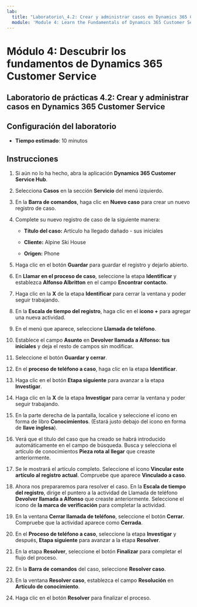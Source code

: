 ```yaml
---
lab:
  title: "Laboratorio\_4.2: Crear y administrar casos en Dynamics 365 Customer Service"
  module: 'Module 4: Learn the Fundamentals of Dynamics 365 Customer Service'
---
```


<a name="module-4-learn-the-fundamentals-of-dynamics-365-customer-service"></a>Módulo 4: Descubrir los fundamentos de Dynamics 365 Customer Service
========================

## <a name="practice-lab-42---create-and-manage-cases-in-dynamics-365-customer-service"></a>Laboratorio de prácticas 4.2: Crear y administrar casos en Dynamics 365 Customer Service

## <a name="lab-setup"></a>Configuración del laboratorio

  - **Tiempo estimado**: 10 minutos

## <a name="instructions"></a>Instrucciones

1. Si aún no lo ha hecho, abra la aplicación **Dynamics 365 Customer Service Hub**. 

2. Selecciona **Casos** en la sección **Servicio** del menú izquierdo. 

3. En la **Barra de comandos**, haga clic en **Nuevo caso** para crear un nuevo registro de caso.

4. Complete su nuevo registro de caso de la siguiente manera:

    - **Título del caso:** Artículo ha llegado dañado - sus iniciales

    - **Cliente:** Alpine Ski House

    - **Origen:** Phone

5. Haga clic en el botón **Guardar** para guardar el registro y dejarlo abierto. 

6. En **Llamar en el proceso de caso**, seleccione la etapa **Identificar** y establezca **Alfonso Albritton** en el campo **Encontrar contacto**. 

7. Haga clic en la **X** de la etapa **Identificar** para cerrar la ventana y poder seguir trabajando. 

8. En la **Escala de tiempo del registro**, haga clic en el **icono +** para agregar una nueva actividad. 

9. En el menú que aparece, seleccione **Llamada de teléfono**.

10. Establece el campo **Asunto** en **Devolver llamada a Alfonso: tus iniciales** y deja el resto de campos sin modificar. 

11. Seleccione el botón **Guardar y cerrar**. 

12. En el **proceso de teléfono a caso**, haga clic en la etapa **Identificar**.

13. Haga clic en el botón **Etapa siguiente** para avanzar a la etapa **Investigar**. 

14. Haga clic en la **X** de la etapa **Investigar** para cerrar la ventana y poder seguir trabajando. 

15. En la parte derecha de la pantalla, localice y seleccione el icono en forma de libro **Conocimientos**. (Estará justo debajo del icono en forma de **llave inglesa**).

16. Verá que el título del caso que ha creado se habrá introducido automáticamente en el campo de búsqueda. Busca y selecciona el artículo de conocimientos **Pieza rota al llegar** que creaste anteriormente. 

17. Se le mostrará el artículo completo. Seleccione el icono **Vincular este artículo al registro actual**. Compruebe que aparece **Vinculado a caso**. 

18. Ahora nos prepararemos para resolver el caso. En la **Escala de tiempo del registro**, dirige el puntero a la actividad de Llamada de teléfono **Devolver llamada a Alfonso** que creaste anteriormente. Seleccione el icono de **la marca de verificación** para completar la actividad. 

19. En la ventana **Cerrar llamada de teléfono**, seleccione el botón **Cerrar.** Compruebe que la actividad aparece como **Cerrada**.

20. En el **Proceso de teléfono a caso**, seleccione la etapa **Investigar** y después, **Etapa siguiente** para avanzar a la etapa **Resolver**.

21. En la etapa **Resolver**, seleccione el botón **Finalizar** para completar el flujo del proceso.

22. En la **Barra de comandos** del caso, seleccione **Resolver caso**.

23. En la ventana **Resolver caso**, establezca el campo **Resolución** en **Artículo de conocimiento**. 

24. Haga clic en el botón **Resolver** para finalizar el proceso.
